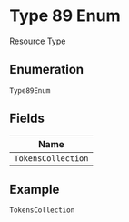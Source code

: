 
# Type 89 Enum

Resource Type

## Enumeration

`Type89Enum`

## Fields

| Name |
|  --- |
| `TokensCollection` |

## Example

```
TokensCollection
```

